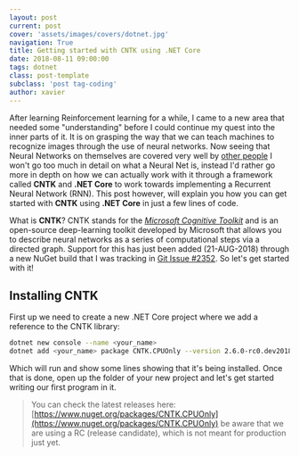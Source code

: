 ```yaml
---
layout: post
current: post
cover: 'assets/images/covers/dotnet.jpg'
navigation: True
title: Getting started with CNTK using .NET Core
date: 2018-08-11 09:00:00
tags: dotnet
class: post-template
subclass: 'post tag-coding'
author: xavier
---
```


After learning Reinforcement learning for a while, I came to a new area that needed some "understanding" before I could continue my quest into the inner parts of it. It is on grasping the way that we can teach machines to recognize images through the use of neural networks. Now seeing that Neural Networks on themselves are covered very well by [other people](https://medium.com/@ageitgey/machine-learning-is-fun-part-3-deep-learning-and-convolutional-neural-networks-f40359318721) I won't go too much in detail on what a Neural Net is, instead I'd rather go more in depth on how we can actually work with it through a framework called **CNTK** and **.NET Core** to work towards implementing a Recurrent Neural Network (RNN). This post however, will explain you how you can get started with **CNTK** using **.NET Core** in just a few lines of code.

What is **CNTK**? CNTK stands for the [*Microsoft Cognitive Toolkit*](https://github.com/Microsoft/CNTK) and is an open-source deep-learning toolkit developed by Microsoft that allows you to describe neural networks as a series of computational steps via a directed graph.  Support for this has just been added (21-AUG-2018) through a new NuGet build that I was tracking in [Git Issue #2352](https://github.com/Microsoft/CNTK/issues/2352). So let's get started with it!

## Installing CNTK

First up we need to create a new .NET Core project where we add a reference to the CNTK library:

```bash
dotnet new console --name <your_name>
dotnet add <your_name> package CNTK.CPUOnly --version 2.6.0-rc0.dev20180821
```

Which will run and show some lines showing that it's being installed. Once that is done, open up the folder of your new project and let's get started writing our first program in it.

> You can check the latest releases here: [https://www.nuget.org/packages/CNTK.CPUOnly](https://www.nuget.org/packages/CNTK.CPUOnly) be aware that we are using a RC (release candidate), which is not meant for production just yet.

